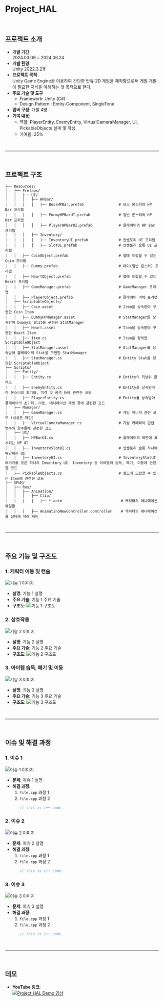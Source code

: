 # Project_HAL

<br>

## 프로젝트 소개
- **개발 기간**   
  2024.03.09 ~ 2024.06.24
- **개발 환경**   
  Unity 2022.3.21f
- **프로젝트 목적**   
  Unity Game Engine을 이용하여 간단한 탑뷰 2D 게임을 제작함으로써 게임 개발에 필요한 지식을 이해하는 것 목적으로 한다.
- **주요 기술 및 도구**   
  - Framework: Unity (C#)
  - Design Pattern : Entity-Component, SingleTone
- **멤버 구성**:
  개발 4명
- **기여 내용**:
  - 역할: PlayerEntity, EnemyEntity, VirtualCameraManager, UI, PickableObjects 설계 및 작성
  - 기여율: 25%

<br>

---

<br>

## 프로젝트 구조
```plaintext
├── Resources/
│   ├── Prefabs/
│   │   ├── UI/
│   │   │   ├── HPBar/
│   │   │   │   ├── BossHPBar.prefab                # 보스 몬스터의 HP Bar 프리팹
│   │   │   │   ├── EnemyHPBarUI.prefab             # 일반 몬스터의 HP Bar 프리팹
│   │   │   │   ├── PlayerHPBarUI.prefab            # 플레이어의 HP Bar 프리팹
│   │   │   ├── Inventory/
│   │   │   │   ├── InventoryUI.prefab              # 인벤토리 UI 프리팹
│   │   │   │   ├── SlotUI.prefab                   # 인벤토리 슬롯 UI 프리팹
│   │   ├── CoinObject.prefab                       # 맵에 드랍할 수 있는 Coin 프리팹
│   │   ├── Dummy.prefab                            # 더미(일반 몬스터) 프리팹
│   │   ├── HeartObject.prefab                      # 맵에 드랍할 수 있는 Heart 프리팹
│   │   ├── GameManager.prefab                      # GameManager 프리팹
│   │   ├── PlayerObject.prefab                     # 플레이어 객체 프리팹
│   ├── ScriptableObjects/
│   │   ├── Coin.asset                              # Item을 상속받아 구현한 Coin Item
│   │   ├── DummyHPManager.asset                    # StatManager를 상속받아 Dummy의 Stat을 구현한 StatManager
│   │   ├── Heart.asset                             # Item을 상속받아 구현한 Heart Item
│   │   ├── Item.cs                                 # Item을 정의한 ScriptableObject
│   │   ├── StatManager.asset                       # StatManager를 상속받아 플레이어의 Stat을 구현한 StatManager
│   │   ├── StatManager.cs                          # Entity Stat을 정의한 ScriptableObject
├── Scripts/
│   ├── Entity/
│   │   ├── Entity.cs                               # Entity의 최상위 클래스
│   │   ├── EnemyEntity.cs                          # Entity를 상속받아 적 몬스터의 초기화, 피격 및 공격 등에 관련한 코드
│   │   ├── PlayerEntity.cs                         # Entity를 상속받아 플레이어의 초기화, 이동, 애니메이션 재생 등에 관련한 코드
│   ├── Manager/
│   │   ├── GameManager.cs                          # 게임 매니저 관련 코드 (싱글톤 패턴)
│   │   ├── VirtualCameraManager.cs                 # 가상 카메라와 관련 변수와 함수들에 관련한 코드
│   ├── UI/
│   │   ├── HPBarUI.cs                              # 플레이어의 화면에 표시되는 HP UI
│   │   ├── InventorySlotUI.cs                      # 인벤토리 슬롯 하나에 해당하는 UI
│   │   ├── InventoryUI.cs                          # InventorySlotUI 여러개를 모은 하나의 Inventory UI. Inventory 상 아이템의 습득, 폐기, 이동에 관련한 코드
│   ├── PickableObjects.cs                          # 필드에 드랍할 수 있는 Item에 관련한 코드
├── SPUM/
│   ├── Res/
│   │   ├── Animation/
│   │   │   ├── Clip/
│   │   │   │   ├── *.anim                           # 캐릭터의 애니메이션 파일들
│   │   │   ├── AnimatinoNewController.controller    # 캐릭터의 애니메이션을 상태에 따라 제어

```

<br>

---

<br>

## 주요 기능 및 구조도
### 1. 캐릭터 이동 및 캔슬  
  ![기능 1 이미지](images/features1.gif)
- **설명**: 기능 1 설명
- **주요 기술**: 기능 1 주요 기술
- **구조도**:
  ![기능 1 구조도](images/features-flowchart1.png)

### 2. 상호작용   
  ![기능 2 이미지](images/features2.gif)
- **설명**: 기능 2 설명
- **주요 기술**: 기능 2 주요 기술
- **구조도**:
  ![기능 2 구조도](images/features-flowchart2.png)

### 3. 아이템 습득, 폐기 및 이동   
  ![기능 3 이미지](images/features3.gif)
- **설명**: 기능 3 설명
- **주요 기술**: 기능 3 주요 기술
- **구조도**:
  ![기능 3 구조도](images/features-flowchart3.png)

<br>

---

<br>

## 이슈 및 해결 과정
### 1. 이슈 1   
  ![이슈 1 이미지](issues1.png)
- **문제**: 이슈 1 설명
- **해결 과정**:
  1. `file.cpp` 과정 1
  2. `file.cpp` 과정 2
     ```c++
     // this is c++ code.
     ```

### 2. 이슈 2
  ![이슈 2 이미지](issues2.png)
- **문제**: 이슈 2 설명
- **해결 과정**:
  1. `file.cpp` 과정 1
  2. `file.cpp` 과정 2
     ```c++
     // this is c++ code.
     ```

### 3. 이슈 3
  ![이슈 3 이미지](issues3.png)
- **문제**: 이슈 3 설명
- **해결 과정**:
  1. `file.cpp` 과정 1
  2. `file.cpp` 과정 2
     ```c++
     // this is c++ code.
     ```

<br>

---

<br>

## 데모
- **YouTube 링크**:   
  [![Project HAL Demo 영상](https://img.youtube.com/vi/RwQ4D90kwPk/0.jpg)](https://www.youtube.com/watch?v=RwQ4D90kwPk)

